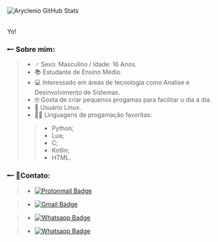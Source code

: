 ![Aryclenio GitHub Stats](https://github-readme-stats.vercel.app/api?username=Lokarin&show_icons=true&theme=tokyonight)

<br>
Yo! 
<h3> ╾╴Sobre mim: </h3>

> - ♂ Sexo: Masculino / Idade: 16 Anos.
> - 📚 Estudante de Ensino Médio.
> - 💻 Interessado em áreas de tecnologia como Analise e Desinvolvimento de Sistemas.
> - 🤓 Gosta de criar pequenos progamas para facilitar o dia a dia.
> - 🐧 Usuário Linux.
> - 👨‍💻 Linguagens de progamação favoritas:
>> - Python;
>> - Lua;
>> - C;
>> - Kotlin;
>> - HTML.


<h3> ╾╴📱Contato: </h3>

> - [![Protonmail Badge](https://img.shields.io/badge/protonmail-8B89CC?&style=for-the-badge&logo=protonmail&logoColor=white&link=mailto:onukiamaral@protonmail.com)](mailto:onukiamaral@protonmail.com)

> - [![Gmail Badge](https://img.shields.io/badge/gmail-D14836?&style=for-the-badge&logo=gmail&logoColor=white&link=mailto:onukiamaral@gmail.com)](mailto:onukiamaral@gmail.com)

> - [![Whatsapp Badge](https://img.shields.io/badge/WHATSAPP-25D366?&style=for-the-badge&logo=whatsapp&logoColor=white&link=https://api.whatsapp.com/send?phone=5548996203390)](https://api.whatsapp.com/send?phone=5548996203390)
&nbsp;

> - [![Whatsapp Badge](https://img.shields.io/badge/instagram-%23E4405F.svg?&style=for-the-badge&logo=instagram&logoColor=white&link=https://www.instagram.com/henrique_amaral_onuki)](https://www.instagram.com/henrique_amaral_onuki/)

<br>
